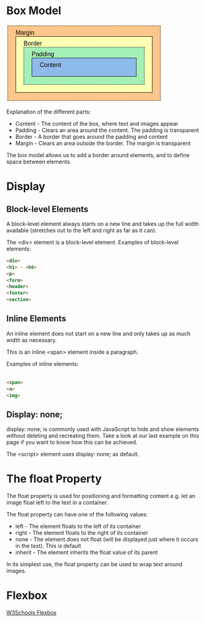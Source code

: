 # Box Model

![Boxmodel](img/box-model.png)

Explanation of the different parts:

- Content - The content of the box, where text and images appear
- Padding - Clears an area around the content. The padding is transparent
- Border - A border that goes around the padding and content
- Margin - Clears an area outside the border. The margin is transparent

The box model allows us to add a border around elements, and to define space between elements. 

# Display

## Block-level Elements

A block-level element always starts on a new line and takes up the full width available (stretches out to the left and right as far as it can).

The &lt;div> element is a block-level element.
Examples of block-level elements:

```HTML
<div>
<h1> - <h6>
<p>
<form>
<header>
<footer>
<section>
```

## Inline Elements
An inline element does not start on a new line and only takes up as much width as necessary.

This is an inline &lt;span> element inside a paragraph.

Examples of inline elements:

```HTML

<span>
<a>
<img>

```

## Display: none;

display: none; is commonly used with JavaScript to hide and show elements without deleting and recreating them. Take a look at our last example on this page if you want to know how this can be achieved.

The &lt;script> element uses display: none; as default. 

# The float Property

The float property is used for positioning and formatting content e.g. let an image float left to the text in a container.

The float property can have one of the following values:

- left - The element floats to the left of its container
- right - The element floats to the right of its container
- none - The element does not float (will be displayed just where it occurs in the text). This is default
- inherit - The element inherits the float value of its parent

In its simplest use, the float property can be used to wrap text around images.

# Flexbox

[W3Schools Flexbox](https://www.w3schools.com/css/css3_flexbox.asp)